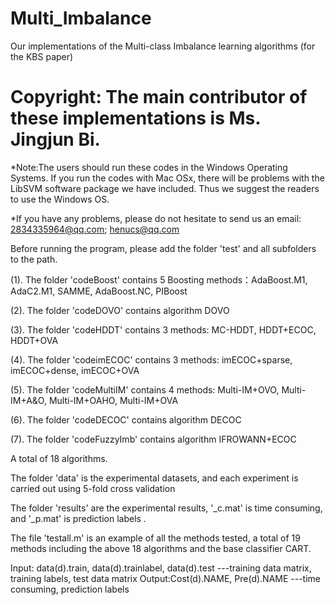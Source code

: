 # Multi_Imbalance
Our implementations of the Multi-class Imbalance learning algorithms (for the KBS paper)

# Copyright: The main contributor of these implementations is Ms. Jingjun Bi.  

*Note:The users should run these codes in the Windows Operating Systems. If you run the codes with Mac OSx, there will be problems with the LibSVM software package we have included. Thus we suggest the readers to use the Windows OS. 

*If you have any problems, please do not hesitate to send us an email: 2834335964@qq.com; henucs@qq.com

Before running the program, please add the folder 'test' and all subfolders to the path.

(1). The folder 'codeBoost' contains 5 Boosting methods：AdaBoost.M1, AdaC2.M1, SAMME, AdaBoost.NC, PIBoost

(2). The folder 'codeDOVO' contains algorithm DOVO

(3). The folder 'codeHDDT' contains 3 methods: MC-HDDT, HDDT+ECOC, HDDT+OVA

(4). The folder 'codeimECOC' contains 3 methods: imECOC+sparse, imECOC+dense, imECOC+OVA

(5). The folder 'codeMultiIM' contains 4 methods: Multi-IM+OVO, Multi-IM+A&O, Multi-IM+OAHO, Multi-IM+OVA

(6). The folder 'codeDECOC' contains algorithm DECOC

(7). The folder 'codeFuzzyImb' contains algorithm IFROWANN+ECOC

A total of 18 algorithms. 


The folder 'data' is the experimental datasets, and each experiment is carried out using 5-fold cross validation

The folder 'results' are the experimental results, '_c.mat' is time consuming, and '_p.mat' is prediction labels . 


The file 'testall.m' is an example of all the methods tested, a total of 19 methods including the above 18 algorithms and the base classifier CART.


Input: data(d).train, data(d).trainlabel, data(d).test 
         ---training data matrix, training labels, test data matrix
Output:Cost(d).NAME, Pre(d).NAME
         ---time consuming, prediction labels
